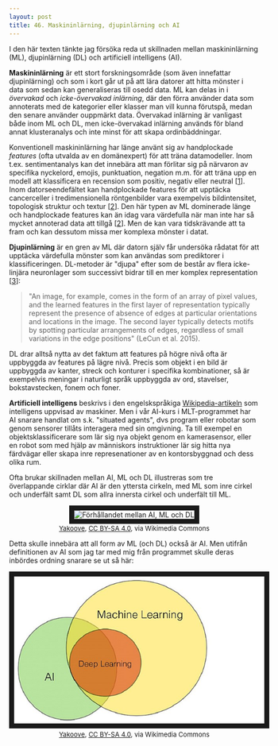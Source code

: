 ```yaml
---
layout: post
title: 46. Maskininlärning, djupinlärning och AI
---
```


I den här texten tänkte jag försöka reda ut skillnaden mellan maskininlärning (ML), djupinlärning (DL) och artificiell intelligens (AI).

**Maskininlärning** är ett stort forskningsområde (som även innefattar djupinlärning) och som i kort går ut på att lära datorer att hitta mönster i data som sedan kan generaliseras till osedd data. ML kan delas in i *övervakad* och *icke-övervakad inlärning*, där den förra använder data som annoterats med de kategorier eller klasser man vill kunna förutspå, medan den senare använder ouppmärkt data. Övervakad inlärning är vanligast både inom ML och DL, men icke-övervakad inlärning används för bland annat klusteranalys och inte minst för att skapa ordinbäddningar.

Konventionell maskininlärning har länge använt sig av handplockade *features* (ofta utvalda av en domänexpert) för att träna datamodeller. Inom t.ex. sentimentanalys kan det innebära att man förlitar sig på närvaron av specifika nyckelord, emojis, punktuation, negation m.m. för att träna upp en modell att klassificera en recension som positiv, negativ eller neutral [[1](https://www.researchgate.net/publication/288013084_Coooolll_A_Deep_Learning_System_for_Twitter_Sentiment_Classification)]. Inom datorseendefältet kan handplockade features för att upptäcka cancerceller i tredimensionella röntgenbilder vara exempelvis bildintensitet, topologisk struktur och textur [[2](https://www.nature.com/articles/s41598-020-77264-y)]. Den här typen av ML dominerade länge och handplockade features kan än idag vara värdefulla när man inte har så mycket annoterad data att tillgå [[2](https://www.nature.com/articles/s41598-020-77264-y)]. Men de kan vara tidskrävande att ta fram och kan dessutom missa mer komplexa mönster i datat. 
  
**Djupinlärning** är en gren av ML där datorn själv får undersöka rådatat för att upptäcka värdefulla mönster som kan användas som prediktorer i klassificeringen. DL-metoder är "djupa" efter som de består av flera icke-linjära neuronlager som successivt bidrar till en mer komplex representation [[3](https://www.nature.com/articles/nature14539)]:

> "An image, for example, comes in the form of an array of pixel values, and the learned features in the first layer of representation typically represent the presence of absence of edges at particular orientations and locations in the image. The second layer typically detects motifs by spotting particular arrangements of edges, regardless of small variations in the edge positions" (LeCun et al. 2015).  

DL drar alltså nytta av det faktum att features på högre nivå ofta är uppbyggda av features på lägre nivå. Precis som objekt i en bild är uppbyggda av kanter, streck och konturer i specifika kombinationer, så är exempelvis meningar i naturligt språk uppbyggda av ord, stavelser, bokstavstecken, fonem och foner.    

**Artificiell intelligens** beskrivs i den engelskspråkiga [Wikipedia-artikeln](https://en.wikipedia.org/wiki/Artificial_intelligence) som intelligens uppvisad av maskiner. Men i vår AI-kurs i MLT-programmet har AI snarare handlat om s.k. "situated agents", dvs program eller robotar som genom sensorer tillåts interagera med sin omgivning. Ta till exempel en objektsklassificerare som lär sig nya objekt genom en kamerasensor, eller en robot som med hjälp av människors instruktioner lär sig hitta nya färdvägar eller skapa inre represenationer av en kontorsbyggnad och dess olika rum. 

Ofta brukar skillnaden mellan AI, ML och DL illustreras som tre överlappande cirklar där AI är den yttersta cirkeln, med ML som inre cirkel och underfält samt DL som allra innersta cirkel och underfält till ML. 

<p align="center">
<img src="/images/ml_som_underfält_till_ai.jpg" alt="Förhållandet mellan AI, ML och DL" width="60%" height="auto" border="10" /><br>
<font size="2"><a href="https://commons.wikimedia.org/wiki/File:Fig-X_All_ML_as_a_subfield_of_AI.jpg">Yakoove</a>, <a href="https://creativecommons.org/licenses/by-sa/4.0">CC BY-SA 4.0</a>, via Wikimedia Commons</font>  
</p>


Detta skulle innebära att all form av ML (och DL) också är AI. Men utifrån definitionen av AI som jag tar med mig från programmet skulle deras inbördes ordning snarare se ut så här:  

<p align="center">
<img src="/images/ai_ml_dl.jpg" alt="Förhållandet mellan AI, ML och DL" width="auto" height="auto" border="10" /><br>
<font size="2"><a href="https://commons.wikimedia.org/wiki/File:Fig-y_Part_of_ML_as_subfield_of_AI_or_AI_as_subfield_of_ML.jpg">Yakoove</a>, <a href="https://creativecommons.org/licenses/by-sa/4.0">CC BY-SA 4.0</a>, via Wikimedia Commons</font>  
</p>